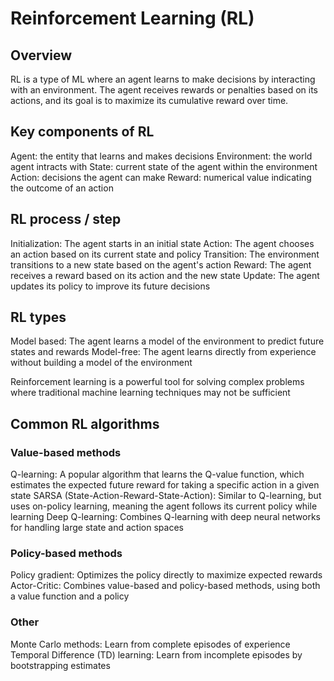 # Reinforcement Learning (RL)
## Overview
RL is a type of ML where an agent learns to make decisions by interacting with an environment. The agent receives rewards or penalties based on its actions, and its goal is to maximize its cumulative reward over time.

## Key components of RL
Agent: the entity that learns and makes decisions
Environment: the world agent intracts with
State: current state of the agent within the environment
Action: decisions the agent can make
Reward: numerical value indicating the outcome of an action

## RL process / step
Initialization: The agent starts in an initial state
Action: The agent chooses an action based on its current state and policy
Transition: The environment transitions to a new state based on the agent's action
Reward: The agent receives a reward based on its action and the new state
Update: The agent updates its policy to improve its future decisions

## RL types
Model based: The agent learns a model of the environment to predict future states and rewards
Model-free: The agent learns directly from experience without building a model of the environment

Reinforcement learning is a powerful tool for solving complex problems where traditional machine learning techniques may not be sufficient

## Common RL algorithms
### Value-based methods
Q-learning: A popular algorithm that learns the Q-value function, which estimates the expected future reward for taking a specific action in a given state
SARSA (State-Action-Reward-State-Action): Similar to Q-learning, but uses on-policy learning, meaning the agent follows its current policy while learning
Deep Q-learning: Combines Q-learning with deep neural networks for handling large state and action spaces

### Policy-based methods
Policy gradient: Optimizes the policy directly to maximize expected rewards
Actor-Critic: Combines value-based and policy-based methods, using both a value function and a policy

### Other
Monte Carlo methods: Learn from complete episodes of experience
Temporal Difference (TD) learning: Learn from incomplete episodes by bootstrapping estimates


